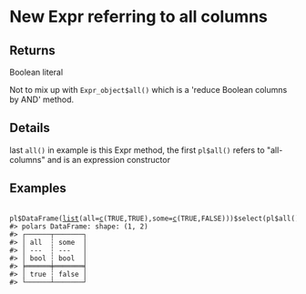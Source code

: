 # New Expr referring to all columns

## Returns

Boolean literal

Not to mix up with `Expr_object$all()` which is a 'reduce Boolean columns by AND' method.

## Details

last `all()` in example is this Expr method, the first `pl$all()` refers to "all-columns" and is an expression constructor

## Examples

<pre class='r-example'> <code> <span class='r-in'><span></span></span>
<span class='r-in'><span><span class='va'>pl</span><span class='op'>$</span><span class='fu'>DataFrame</span><span class='op'>(</span><span class='fu'><a href='https://rdrr.io/r/base/list.html'>list</a></span><span class='op'>(</span>all<span class='op'>=</span><span class='fu'><a href='https://rdrr.io/r/base/c.html'>c</a></span><span class='op'>(</span><span class='cn'>TRUE</span>,<span class='cn'>TRUE</span><span class='op'>)</span>,some<span class='op'>=</span><span class='fu'><a href='https://rdrr.io/r/base/c.html'>c</a></span><span class='op'>(</span><span class='cn'>TRUE</span>,<span class='cn'>FALSE</span><span class='op'>)</span><span class='op'>)</span><span class='op'>)</span><span class='op'>$</span><span class='fu'>select</span><span class='op'>(</span><span class='va'>pl</span><span class='op'>$</span><span class='fu'>all</span><span class='op'>(</span><span class='op'>)</span><span class='op'>$</span><span class='fu'>all</span><span class='op'>(</span><span class='op'>)</span><span class='op'>)</span></span></span>
<span class='r-out co'><span class='r-pr'>#&gt;</span> polars DataFrame: shape: (1, 2)</span>
<span class='r-out co'><span class='r-pr'>#&gt;</span> ┌──────┬───────┐</span>
<span class='r-out co'><span class='r-pr'>#&gt;</span> │ all  ┆ some  │</span>
<span class='r-out co'><span class='r-pr'>#&gt;</span> │ ---  ┆ ---   │</span>
<span class='r-out co'><span class='r-pr'>#&gt;</span> │ bool ┆ bool  │</span>
<span class='r-out co'><span class='r-pr'>#&gt;</span> ╞══════╪═══════╡</span>
<span class='r-out co'><span class='r-pr'>#&gt;</span> │ true ┆ false │</span>
<span class='r-out co'><span class='r-pr'>#&gt;</span> └──────┴───────┘</span>
 </code></pre>